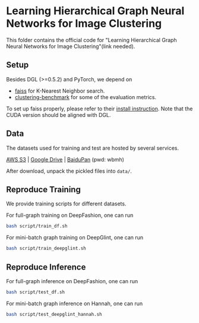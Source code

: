 Learning Hierarchical Graph Neural Networks for Image Clustering
================================================================

This folder contains the official code for "Learning Hierarchical Graph Neural Networks for Image Clustering"(link needed).

## Setup

Besides DGL (>=0.5.2) and PyTorch, we depend on
- [faiss](https://github.com/facebookresearch/faiss) for K-Nearest Neighbor search.
- [clustering-benchmark](https://github.com/yjxiong/clustering-benchmark) for some of the evaluation metrics.

To set up faiss properly, please refer to their [install instruction](https://github.com/facebookresearch/faiss/blob/master/INSTALL.md). Note that the CUDA version should be aligned with DGL.

## Data

The datasets used for training and test are hosted by several services.

[AWS S3](https://dgl-data.s3.us-west-2.amazonaws.com/dataset/hilander/data.tar.gz) | [Google Drive](https://drive.google.com/file/d/1KLa3uu9ndaCc7YjnSVRLHpcJVMSz868v/view?usp=sharing) | [BaiduPan](https://pan.baidu.com/s/11iRcp84esfkkvdcw3kmPAw) (pwd: wbmh)

After download, unpack the pickled files into `data/`.

## Reproduce Training

We provide training scripts for different datasets.

For full-graph training on DeepFashion, one can run

```bash
bash script/train_df.sh
```

For mini-batch graph training on DeepGlint, one can run

```bash
bash script/train_deepglint.sh
```

## Reproduce Inference

For full-graph inference on DeepFashion, one can run

```bash
bash script/test_df.sh
```

For mini-batch graph inference on Hannah, one can run

```bash
bash script/test_deepglint_hannah.sh
```
